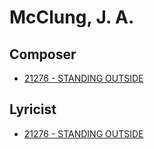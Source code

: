 # McClung, J. A.

## Composer

- [21276 - STANDING OUTSIDE](/hymns/21276.md)

## Lyricist

- [21276 - STANDING OUTSIDE](/hymns/21276.md)

